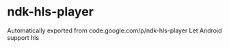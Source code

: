 # ndk-hls-player
Automatically exported from code.google.com/p/ndk-hls-player
Let Android support hls
